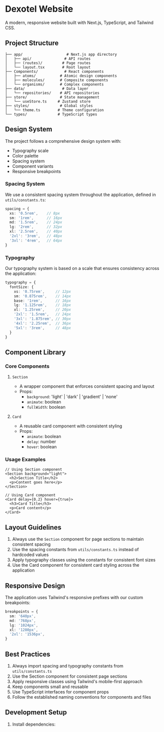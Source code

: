 # Dexotel Website

A modern, responsive website built with Next.js, TypeScript, and Tailwind CSS.

## Project Structure

```
├── app/                    # Next.js app directory
│   ├── api/               # API routes
│   ├── (routes)/         # Page routes
│   └── layout.tsx        # Root layout
├── Components/            # React components
│   ├── atoms/           # Atomic design components
│   ├── molecules/       # Composite components
│   └── organisms/       # Complex components
├── data/                 # Data layer
│   └── repositories/    # API repositories
├── store/               # State management
│   └── useStore.ts     # Zustand store
├── styles/              # Global styles
│   └── theme.ts        # Theme configuration
└── types/              # TypeScript types
```

## Design System

The project follows a comprehensive design system with:

- Typography scale
- Color palette
- Spacing system
- Component variants
- Responsive breakpoints

### Spacing System

We use a consistent spacing system throughout the application, defined in `utils/constants.ts`:

```typescript
spacing = {
  xs: '0.5rem',    // 8px
  sm: '1rem',      // 16px
  md: '1.5rem',    // 24px
  lg: '2rem',      // 32px
  xl: '2.5rem',    // 40px
  '2xl': '3rem',   // 48px
  '3xl': '4rem',   // 64px
}
```

### Typography

Our typography system is based on a scale that ensures consistency across the application:

```typescript
typography = {
  fontSize: {
    xs: '0.75rem',     // 12px
    sm: '0.875rem',    // 14px
    base: '1rem',      // 16px
    lg: '1.125rem',    // 18px
    xl: '1.25rem',     // 20px
    '2xl': '1.5rem',   // 24px
    '3xl': '1.875rem', // 30px
    '4xl': '2.25rem',  // 36px
    '5xl': '3rem',     // 48px
  }
}
```

## Component Library

### Core Components

1. `Section`
   - A wrapper component that enforces consistent spacing and layout
   - Props:
     - `background`: 'light' | 'dark' | 'gradient' | 'none'
     - `animate`: boolean
     - `fullWidth`: boolean

2. `Card`
   - A reusable card component with consistent styling
   - Props:
     - `animate`: boolean
     - `delay`: number
     - `hover`: boolean

### Usage Examples

```tsx
// Using Section component
<Section background="light">
  <h2>Section Title</h2>
  <p>Content goes here</p>
</Section>

// Using Card component
<Card delay={0.2} hover={true}>
  <h3>Card Title</h3>
  <p>Card content</p>
</Card>
```

## Layout Guidelines

1. Always use the `Section` component for page sections to maintain consistent spacing
2. Use the spacing constants from `utils/constants.ts` instead of hardcoded values
3. Apply typography classes using the constants for consistent font sizes
4. Use the Card component for consistent card styling across the application

## Responsive Design

The application uses Tailwind's responsive prefixes with our custom breakpoints:

```typescript
breakpoints = {
  sm: '640px',
  md: '768px',
  lg: '1024px',
  xl: '1280px',
  '2xl': '1536px',
}
```

## Best Practices

1. Always import spacing and typography constants from `utils/constants.ts`
2. Use the Section component for consistent page sections
3. Apply responsive classes using Tailwind's mobile-first approach
4. Keep components small and reusable
5. Use TypeScript interfaces for component props
6. Follow the established naming conventions for components and files

## Development Setup

1. Install dependencies:
   ```